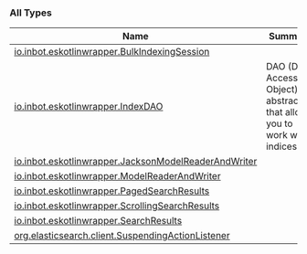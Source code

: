 

### All Types

| Name | Summary |
|---|---|
| [io.inbot.eskotlinwrapper.BulkIndexingSession](../io.inbot.eskotlinwrapper/-bulk-indexing-session/index.md) |  |
| [io.inbot.eskotlinwrapper.IndexDAO](../io.inbot.eskotlinwrapper/-index-d-a-o/index.md) | DAO (Data Access Object) abstraction that allows you to work with indices. |
| [io.inbot.eskotlinwrapper.JacksonModelReaderAndWriter](../io.inbot.eskotlinwrapper/-jackson-model-reader-and-writer/index.md) |  |
| [io.inbot.eskotlinwrapper.ModelReaderAndWriter](../io.inbot.eskotlinwrapper/-model-reader-and-writer/index.md) |  |
| [io.inbot.eskotlinwrapper.PagedSearchResults](../io.inbot.eskotlinwrapper/-paged-search-results/index.md) |  |
| [io.inbot.eskotlinwrapper.ScrollingSearchResults](../io.inbot.eskotlinwrapper/-scrolling-search-results/index.md) |  |
| [io.inbot.eskotlinwrapper.SearchResults](../io.inbot.eskotlinwrapper/-search-results/index.md) |  |
| [org.elasticsearch.client.SuspendingActionListener](../org.elasticsearch.client/-suspending-action-listener/index.md) |  |
